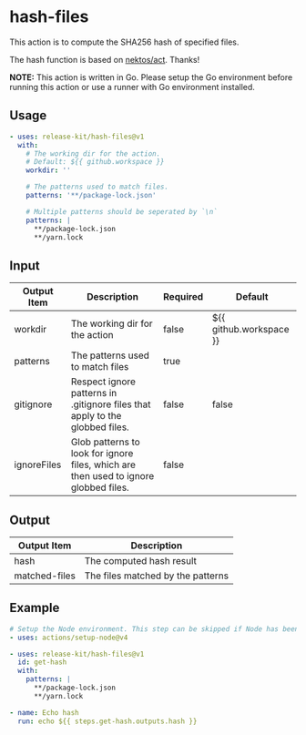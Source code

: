 # hash-files

This action is to compute the SHA256 hash of specified files.

The hash function is based on [nektos/act](https://github.com/nektos/act/blob/ac5dd8feb876d37ae483376a137c57383577dace/pkg/exprparser/functions.go#L183). Thanks!

**NOTE:** This action is written in Go. Please setup the Go environment before running this action or use a runner with Go environment installed.

## Usage

``` yml
- uses: release-kit/hash-files@v1
  with:
    # The working dir for the action.
    # Default: ${{ github.workspace }}
    workdir: ''

    # The patterns used to match files.
    patterns: '**/package-lock.json'

    # Multiple patterns should be seperated by `\n`
    patterns: |
      **/package-lock.json
      **/yarn.lock
```

## Input

|Output Item|Description|Required|Default|
|---|---|---|---|
|workdir|The working dir for the action|false|${{ github.workspace }}|
|patterns|The patterns used to match files|true||
|gitignore|Respect ignore patterns in .gitignore files that apply to the globbed files.|false|false
|ignoreFiles|Glob patterns to look for ignore files, which are then used to ignore globbed files.|false|

## Output

|Output Item|Description|
|---|---|
|hash|The computed hash result|
|matched-files|The files matched by the patterns|

## Example
``` yml
# Setup the Node environment. This step can be skipped if Node has been installed.
- uses: actions/setup-node@v4

- uses: release-kit/hash-files@v1
  id: get-hash
  with: 
    patterns: |
      **/package-lock.json
      **/yarn.lock

- name: Echo hash
  run: echo ${{ steps.get-hash.outputs.hash }}
```
